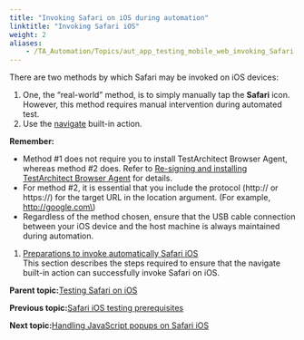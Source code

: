 ```yaml
--- 
title: "Invoking Safari on iOS during automation"
linktitle: "Invoking Safari iOS"
weight: 2
aliases: 
    - /TA_Automation/Topics/aut_app_testing_mobile_web_invoking_Safari.html
---
```


There are two methods by which Safari may be invoked on iOS devices:

1.  One, the “real-world” method, is to simply manually tap the **Safari** icon. However, this method requires manual intervention during automated test.
2.  Use the [navigate](/TA_Automation/Topics/bia_navigate.html) built-in action.

**Remember:**

-   Method \#1 does not require you to install TestArchitect Browser Agent, whereas method \#2 does. Refer to [Re-signing and installing TestArchitect Browser Agent](/TA_Automation/Topics/aut_app_testing_mobile_web_Safari_installing_TA_Browser_Agent.html) for details.
-   For method \#2, it is essential that you include the protocol \(http:// or https://\) for the target URL in the location argument. \(For example, http://google.com\)
-   Regardless of the method chosen, ensure that the USB cable connection between your iOS device and the host machine is always maintained during automation.

1.  [Preparations to invoke automatically Safari iOS](/TA_Automation/Topics/aut_app_testing_mobile_web_Safari_preparation.html)  
This section describes the steps required to ensure that the navigate built-in action can successfully invoke Safari on iOS.

**Parent topic:**[Testing Safari on iOS](/TA_Automation/Topics/aut_app_testing_mobile_web_Safari.html)

**Previous topic:**[Safari iOS testing prerequisites](/TA_Automation/Topics/aut_app_testing_mobile_web_Safari_prerequesites.html)

**Next topic:**[Handling JavaScript popups on Safari iOS](/TA_Automation/Topics/aut_app_testing_safari_apps_popups.html)

